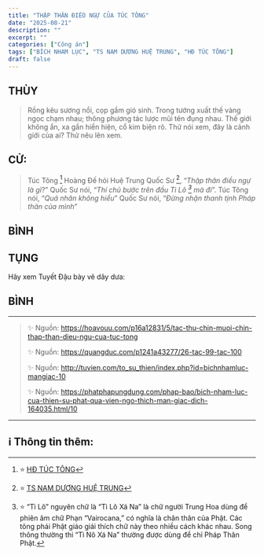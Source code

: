 ```yaml
---
title: "THẬP THÂN ĐIỀU NGỰ CỦA TÚC TÔNG"
date: "2025-08-21"
description: ""
excerpt: ""
categories: ["Công án"]
tags: ["BÍCH NHAM LỤC", "TS NAM DƯƠNG HUỆ TRUNG", "HĐ TÚC TÔNG"]
draft: false
---
```


## THÙY

> Rồng kêu sương nổi, cọp gầm gió sinh. 
> Trong tướng xuất thế vàng ngọc chạm nhau; thông phương tác lược mũi tên đụng nhau. 
> Thế giới không ẩn, xa gần hiển hiện, cổ kim biện rõ. 
> Thử nói xem, đây là cảnh giới của ai? Thử nêu lên xem.

## CỬ:

> Túc Tông [^1] Hoàng Đế hỏi Huệ Trung Quốc Sư [^2], “*Thập thân điều ngự là gì*?” 
> Quốc Sư nói, “*Thí chủ bước trên đầu Tì Lô [^3] mà đi*”.
> Túc Tông nói, “*Quả nhân không hiểu*” 
> Quốc Sư nói, “*Đừng nhận thanh tịnh Pháp thân của mình*”

## BÌNH



## TỤNG

Hãy xem Tuyết Đậu bày vẽ dây dưa:

> 

## BÌNH



***

> ✨ Nguồn:  https://hoavouu.com/p16a12831/5/tac-thu-chin-muoi-chin-thap-than-dieu-ngu-cua-tuc-tong
>
> ✨ Nguồn:  https://quangduc.com/p1241a43277/26-tac-99-tac-100
>
> ✨ Nguồn:  http://tuvien.com/to_su_thien/index.php?id=bichnhamluc-mangiac-10
>
> ✨ Nguồn:  https://phatphapungdung.com/phap-bao/bich-nham-luc-cua-thien-su-phat-qua-vien-ngo-thich-man-giac-dich-164035.html/10

***

## ℹ️ Thông tin thêm:

[^1]: ⭐️  <a href="https://blog.phapthihoi.org/gt-family/vua-duong-tuc-tong-king-tang-shu-tsung/" target="_blank">HĐ TÚC TÔNG</a>

[^2]: ⭐️  <a href="https://blog.phapthihoi.org/gt-member/ts-nam-duong-hue-trung/" target="_blank">TS NAM DƯƠNG HUỆ TRUNG</a>

[^3]: ⭐️  “Tì Lô” nguyên chữ là “Tì Lô Xá Na” là chữ người Trung Hoa dùng để phiên âm chữ Phạn “Vairocana,” có nghĩa là chân thân của Phật. Các tông phái Phật giáo giải thích chữ này theo nhiều cách khác nhau. Song thông thường thi “Tì Nô Xá Na” thường được dùng để chỉ Pháp Thân Phật.


